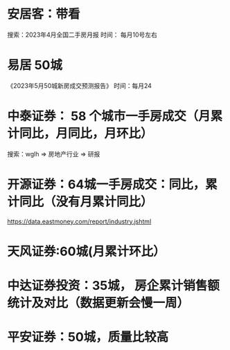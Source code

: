 # 安居客：带看  
搜索：2023年4月全国二手房月报
时间： 每月10号左右

# 易居 50城
《2023年5月50城新房成交预测报告》
时间：每月24

# 中泰证券： 58 个城市一手房成交（月累计同比，月同比，月环比）
搜索：wglh => 房地产行业 => 研报

# 开源证券：64城一手房成交：同比，累计同比（没有月累计同比）
https://data.eastmoney.com/report/industry.jshtml

# 天风证券:60城(月累计环比）

# 中达证券投资：35城， 房企累计销售额统计及对比（数据更新会慢一周）

# 平安证券：50城，质量比较高


